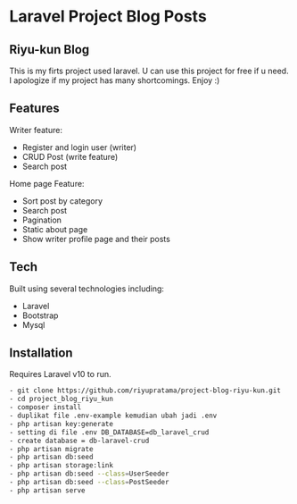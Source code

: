 # Laravel Project Blog Posts
## Riyu-kun Blog

This is my firts project used laravel. U can use this project for free if u need.
I apologize if my project has many shortcomings. Enjoy :)

## Features
Writer feature:
- Register and login user (writer)
- CRUD Post (write feature)
- Search post

Home page Feature:
- Sort post by category
- Search post
- Pagination
- Static about page
- Show writer profile page and their posts

## Tech

Built using several technologies including:

- Laravel
- Bootstrap
- Mysql

## Installation

Requires Laravel v10 to run.

```sh
- git clone https://github.com/riyupratama/project-blog-riyu-kun.git
- cd project_blog_riyu_kun
- composer install
- duplikat file .env-example kemudian ubah jadi .env
- php artisan key:generate
- setting di file .env DB_DATABASE=db_laravel_crud
- create database = db-laravel-crud
- php artisan migrate
- php artisan db:seed
- php artisan storage:link
- php artisan db:seed --class=UserSeeder
- php artisan db:seed --class=PostSeeder
- php artisan serve

```

